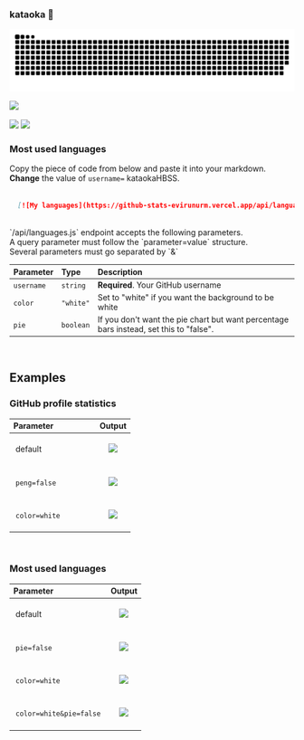 ### kataoka 👋

<!-- **kataokaHBSS/kataokaHBSS** is a ✨ _special_ ✨ repository because its `README.md` (this file) appears on your GitHub profile.
Here are some ideas to get you started:
- 🔭 I’m currently working on ...
- 🌱 I’m currently learning ...
- 👯 I’m looking to collaborate on ...
- 🤔 I’m looking for help with ...
- 💬 Ask me about ...
- 📫 How to reach me: ...
- 😄 Pronouns: ...
- ⚡ Fun fact: ... -->


<picture>
  <source media="(prefers-color-scheme: dark)" srcset="https://raw.githubusercontent.com/platane/platane/output/github-contribution-grid-snake-dark.svg">
  <source media="(prefers-color-scheme: light)" srcset="https://raw.githubusercontent.com/platane/platane/output/github-contribution-grid-snake.svg">
  <img alt="github contribution grid snake animation" src="https://raw.githubusercontent.com/platane/platane/output/github-contribution-grid-snake.svg">
</picture>

![](http://github-profile-summary-cards.vercel.app/api/cards/profile-details?username=kataokaHBSS&theme=blue_green)

![](http://github-profile-summary-cards.vercel.app/api/cards/stats?username=kataokaHBSS&theme=yeblu)
![](http://github-profile-summary-cards.vercel.app/api/cards/most-commit-language?username=kataokaHBSS&theme=yeblu)


### Most used languages 

Copy the piece of code from below and paste it into your markdown.<br/>
**Change** the value of `username=` kataokaHBSS.
<br>
<br>
```md
  [![My languages](https://github-stats-evirunurm.vercel.app/api/languages.js?username=kataokaHBSS)](https://github.com/evirunurm/github-stats)
```
<br>
`/api/languages.js` endpoint accepts the following parameters.<br>
A query parameter must follow the `parameter=value` structure.<br>
Several parameters must go separated by `&`

| Parameter  | Type     | Description                                                                            |
|:-----------| :------- |:---------------------------------------------------------------------------------------|
| `username` | `string` | **Required**. Your GitHub username                                                     |
| `color`    | `"white"` | Set to "white" if you want the background to be white                                  |
| `pie`      | `boolean` | If you don't want the pie chart but want percentage bars instead, set this to "false". |
<br>

## Examples
### GitHub profile statistics

| Parameter &nbsp;&nbsp;&nbsp;&nbsp;&nbsp;&nbsp;&nbsp;&nbsp;&nbsp;&nbsp;&nbsp;&nbsp;&nbsp;&nbsp;&nbsp;&nbsp;&nbsp; | Output                                                                                                                           |
| :-------- |:---------------------------------------------------------------------------------------------------------------------------------|
|  &nbsp;default&nbsp;  | <br>&nbsp;&nbsp;&nbsp;&nbsp;<img width="260" src="https://i.imgur.com/4FkYASY.png">&nbsp;&nbsp;&nbsp;&nbsp;<br><br> |
|  &nbsp;`peng=false`&nbsp;  | <br>&nbsp;&nbsp;&nbsp;&nbsp;<img width="260" src="https://i.imgur.com/1GbRlFE.png">&nbsp;&nbsp;&nbsp;&nbsp;<br><br>            |
|  &nbsp;`color=white`&nbsp;  | <br>&nbsp;&nbsp;&nbsp;&nbsp;<img width="260"  src="https://i.imgur.com/pqulod5.png">&nbsp;&nbsp;&nbsp;&nbsp;<br><br>             |
<br>

### Most used languages

| Parameter &nbsp;&nbsp;&nbsp;&nbsp;&nbsp;&nbsp;&nbsp;&nbsp;&nbsp;&nbsp;&nbsp;&nbsp;&nbsp;&nbsp;&nbsp;&nbsp;&nbsp; | Output |
|:-----------------------------------------------------------------------------------------------------------------| :------- |
| &nbsp;default&nbsp; |<br>&nbsp;&nbsp;&nbsp;&nbsp;<img width="260" src="https://i.imgur.com/hQBPCiO.png">&nbsp;&nbsp;&nbsp;&nbsp;<br><br>|
| &nbsp;`pie=false`&nbsp; |<br>&nbsp;&nbsp;&nbsp;&nbsp;<img width="260"  src="https://i.imgur.com/pgQWL8G.png">&nbsp;&nbsp;&nbsp;&nbsp;<br><br>|
| &nbsp;`color=white`&nbsp;   |<br>&nbsp;&nbsp;&nbsp;&nbsp;<img width="260"  src="https://i.imgur.com/xJgjdxN.png">&nbsp;&nbsp;&nbsp;&nbsp;<br><br>|
| &nbsp;`color=white&pie=false`&nbsp;  |<br>&nbsp;&nbsp;&nbsp;&nbsp;<img width="260"  src="https://i.imgur.com/AxROUMS.png">&nbsp;&nbsp;&nbsp;&nbsp;<br><br>|
<br>
